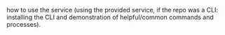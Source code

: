 how to use the service (using the provided service, if the repo was a CLI: installing the CLI and demonstration of helpful/common commands and processes).
